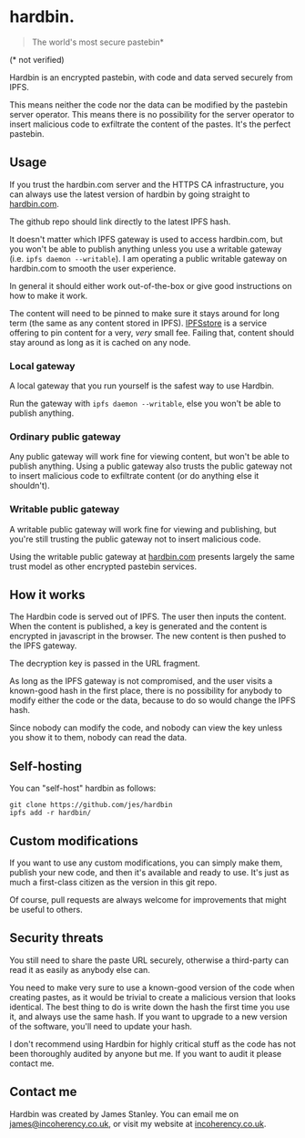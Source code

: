 # hardbin.

> The world's most secure pastebin*

(* not verified)

Hardbin is an encrypted pastebin, with code and data served securely from IPFS.

This means neither the code nor the data can be modified by the pastebin server operator. This means
there is no possibility for the server operator to insert malicious code to exfiltrate the content
of the pastes. It's the perfect pastebin.

## Usage
If you trust the hardbin.com server and the HTTPS CA infrastructure, you can always use the latest version of hardbin by going straight to [hardbin.com](https://hardbin.com/).

The github repo should link directly to the latest IPFS hash.

It doesn't matter which IPFS gateway is used to access hardbin.com, but you won't be able to publish anything unless you use a writable gateway (i.e. ```ipfs daemon --writable```). I am operating a public writable gateway on hardbin.com to smooth the user experience.

In general it should either work out-of-the-box or give good instructions on how to make it work.

The content will need to be pinned to make sure it stays around for long term (the same as any content stored in IPFS). [IPFSstore](https://ipfsstore.it/) is a service offering to pin content for a very, *very* small fee. Failing that, content should stay around as long as it is cached on any node.

### Local gateway

A local gateway that you run yourself is the safest way to use Hardbin.

Run the gateway with ```ipfs daemon --writable```, else you won't be able to publish anything.

### Ordinary public gateway

Any public gateway will work fine for viewing content, but won't be able to publish anything. Using a public gateway also trusts the public gateway not to insert malicious code to exfiltrate content (or do anything else it shouldn't).

### Writable public gateway

A writable public gateway will work fine for viewing and publishing, but you're still trusting the public gateway not to insert malicious code.

Using the writable public gateway at [hardbin.com](https://hardbin.com/) presents largely the same trust model as other encrypted pastebin services.

## How it works

The Hardbin code is served out of IPFS. The user then inputs the content. When the content is published, a key is generated and the content is encrypted in javascript in the browser. The new content is then pushed to the IPFS gateway.

The decryption key is passed in the URL fragment.

As long as the IPFS gateway is not compromised, and the user visits a known-good hash in the first place, there is no possibility for anybody to modify either the code or the data, because to do so would change the IPFS hash.

Since nobody can modify the code, and nobody can view the key unless you show it to them, nobody can read the data.

## Self-hosting

You can "self-host" hardbin as follows:

    git clone https://github.com/jes/hardbin
    ipfs add -r hardbin/

## Custom modifications

If you want to use any custom modifications, you can simply make them, publish your new code, and then it's available and ready to use. It's just as much a first-class citizen as the version in this git repo.

Of course, pull requests are always welcome for improvements that might be useful to others.

## Security threats

You still need to share the paste URL securely, otherwise a third-party can read it as easily as anybody else can.

You need to make very sure to use a known-good version of the code when creating pastes, as it would be trivial to create a malicious version that looks identical. The best thing to do is write down the hash the first time you use it, and always use the same hash. If you want to upgrade to a new version of the software, you'll need to update your hash.

I don't recommend using Hardbin for highly critical stuff as the code has not been thoroughly audited by anyone but me. If you want to audit it please contact me.

## Contact me

Hardbin was created by James Stanley. You can email me on [james@incoherency.co.uk](mailto:james@incoherency.co.uk), or visit my website at [incoherency.co.uk](http://incoherency.co.uk/).
